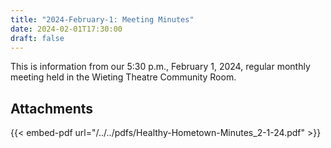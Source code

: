 ```yaml
---
title: "2024-February-1: Meeting Minutes"
date: 2024-02-01T17:30:00
draft: false
---
```

This is information from our 5:30 p.m., February 1, 2024, regular monthly meeting held in the Wieting Theatre Community Room. 
 
## Attachments

{{< embed-pdf url="/../../pdfs/Healthy-Hometown-Minutes_2-1-24.pdf" >}}
